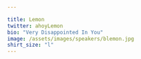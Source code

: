 ```yaml
---

title: Lemon
twitter: ahoyLemon
bio: "Very Disappointed In You"
image: /assets/images/speakers/blemon.jpg
shirt_size: "l"
---
```

